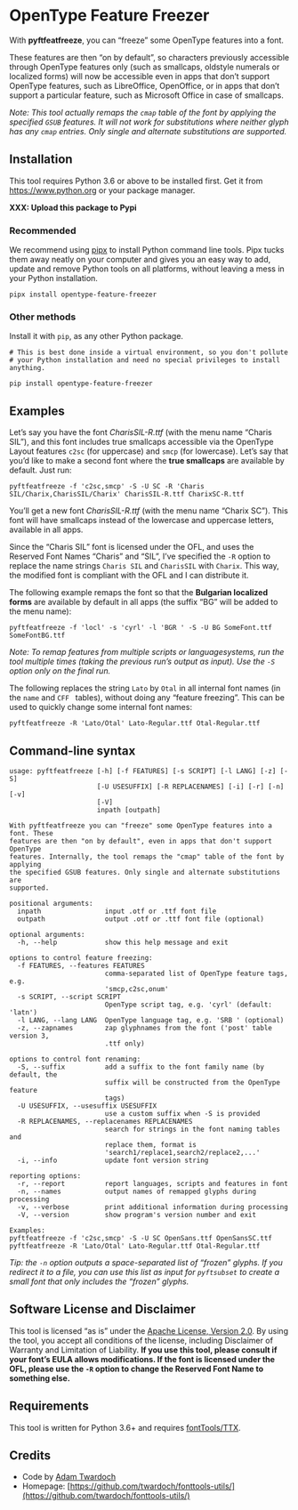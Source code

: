 OpenType Feature Freezer
=======================

With **pyftfeatfreeze**, you can “freeze” some OpenType features into a font.

These features are then “on by default”, so characters previously accessible through OpenType features only (such as smallcaps, oldstyle numerals or localized forms) will now be accessible even in apps that don’t support OpenType features, such as LibreOffice, OpenOffice, or in apps that don’t support a particular feature, such as Microsoft Office in case of smallcaps.

*Note: This tool actually remaps the `cmap` table of the font by applying the specified `GSUB` features. It will not work for substitutions where neither glyph has any `cmap` entries. Only single and alternate substitutions are supported.*


Installation
-----------

This tool requires Python 3.6 or above to be installed first. Get it from https://www.python.org or your package manager.

**XXX: Upload this package to Pypi**

### Recommended

We recommend using [pipx](https://pypi.org/project/pipx/) to install Python command line tools. Pipx tucks them away neatly on your computer and gives you an easy way to add, update and remove Python tools on all platforms, without leaving a mess in your Python installation.

```
pipx install opentype-feature-freezer
```

### Other methods

Install it with `pip`, as any other Python package.

```
# This is best done inside a virtual environment, so you don't pollute
# your Python installation and need no special privileges to install anything.

pip install opentype-feature-freezer
```


Examples
--------

Let’s say you have the font *CharisSIL-R.ttf* (with the menu name “Charis SIL”), and this font includes true smallcaps accessible via the OpenType Layout features `c2sc` (for uppercase) and `smcp` (for lowercase). Let’s say that you’d like to make a second font where the **true smallcaps** are available by default. Just run:

```
pyftfeatfreeze -f 'c2sc,smcp' -S -U SC -R 'Charis SIL/Charix,CharisSIL/Charix' CharisSIL-R.ttf CharixSC-R.ttf
```

You’ll get a new font *CharisSIL-R.ttf* (with the menu name “Charix SC”). This font will have smallcaps instead of the lowercase and uppercase letters, available in all apps.

Since the “Charis SIL” font is licensed under the OFL, and uses the Reserved Font Names “Charis” and “SIL”, I’ve specified the `-R` option to replace the name strings `Charis SIL` and `CharisSIL` with `Charix`. This way, the modified font is compliant with the OFL and I can distribute it.

The following example remaps the font so that the **Bulgarian localized forms** are available by default in all apps (the suffix “BG” will be added to the menu name):

```
pyftfeatfreeze -f 'locl' -s 'cyrl' -l 'BGR ' -S -U BG SomeFont.ttf SomeFontBG.ttf
```

*Note: To remap features from multiple scripts or languagesystems, run the tool multiple times (taking the previous run’s output as input). Use the `-S` option only on the final run.*

The following replaces the string `Lato` by `Otal` in all internal font names (in the `name` and `CFF ` tables), without doing any “feature freezing”. This can be used to quickly change some internal font names:

```
pyftfeatfreeze -R 'Lato/Otal' Lato-Regular.ttf Otal-Regular.ttf
```


Command-line syntax
-------------------
```
usage: pyftfeatfreeze [-h] [-f FEATURES] [-s SCRIPT] [-l LANG] [-z] [-S]
                      [-U USESUFFIX] [-R REPLACENAMES] [-i] [-r] [-n] [-v]
                      [-V]
                      inpath [outpath]

With pyftfeatfreeze you can "freeze" some OpenType features into a font. These
features are then "on by default", even in apps that don't support OpenType
features. Internally, the tool remaps the "cmap" table of the font by applying
the specified GSUB features. Only single and alternate substitutions are
supported.

positional arguments:
  inpath                input .otf or .ttf font file
  outpath               output .otf or .ttf font file (optional)

optional arguments:
  -h, --help            show this help message and exit

options to control feature freezing:
  -f FEATURES, --features FEATURES
                        comma-separated list of OpenType feature tags, e.g.
                        'smcp,c2sc,onum'
  -s SCRIPT, --script SCRIPT
                        OpenType script tag, e.g. 'cyrl' (default: 'latn')
  -l LANG, --lang LANG  OpenType language tag, e.g. 'SRB ' (optional)
  -z, --zapnames        zap glyphnames from the font ('post' table version 3,
                        .ttf only)

options to control font renaming:
  -S, --suffix          add a suffix to the font family name (by default, the
                        suffix will be constructed from the OpenType feature
                        tags)
  -U USESUFFIX, --usesuffix USESUFFIX
                        use a custom suffix when -S is provided
  -R REPLACENAMES, --replacenames REPLACENAMES
                        search for strings in the font naming tables and
                        replace them, format is
                        'search1/replace1,search2/replace2,...'
  -i, --info            update font version string

reporting options:
  -r, --report          report languages, scripts and features in font
  -n, --names           output names of remapped glyphs during processing
  -v, --verbose         print additional information during processing
  -V, --version         show program's version number and exit

Examples:
pyftfeatfreeze -f 'c2sc,smcp' -S -U SC OpenSans.ttf OpenSansSC.ttf
pyftfeatfreeze -R 'Lato/Otal' Lato-Regular.ttf Otal-Regular.ttf
```

*Tip: the `-n` option outputs a space-separated list of “frozen” glyphs. If you redirect it to a file, you can use this list as input for `pyftsubset` to create a small font that only includes the “frozen” glyphs.*


Software License and Disclaimer
-------------------------------
This tool is licensed “as is” under the [Apache License, Version 2.0](http://www.apache.org/licenses/LICENSE-2.0). By using the tool, you accept all conditions of the license, including Disclaimer of Warranty and Limitation of Liability. **If you use this tool, please consult if your font’s EULA allows modifications. If the font is licensed under the OFL, please use the `-R` option to change the Reserved Font Name to something else.**


Requirements
------------
This tool is written for Python 3.6+ and requires [fontTools/TTX](https://github.com/behdad/fonttools/).


Credits
-------
* Code by [Adam Twardoch](./AUTHORS)
* Homepage: [https://github.com/twardoch/fonttools-utils/](https://github.com/twardoch/fonttools-utils/)
